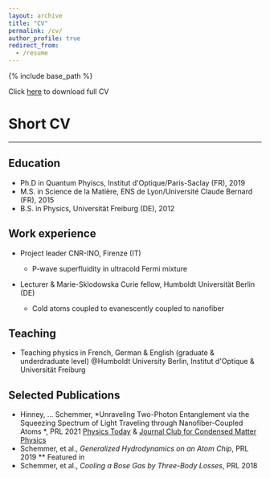 ```yaml
---
layout: archive
title: "CV"
permalink: /cv/
author_profile: true
redirect_from:
  - /resume
---
```


{% include base_path %}

Click [here](https://github.com/MaxSchemmer/MaxSchemmer.github.io/tree/master/files/CV_MaximilianSchemmer.pdf) to download full CV


Short CV
======

----
Education
----
* Ph.D in Quantum Phyiscs, Institut d'Optique/Paris-Saclay (FR), 2019
* M.S. in Science de la Matière, ENS de Lyon/Université Claude Bernard (FR), 2015
* B.S. in Physics, Universität Freiburg (DE), 2012

Work experience
-----
* Project leader CNR-INO, Firenze (IT) 
  * P-wave superfluidity in ultracold Fermi mixture 


* Lecturer & Marie-Sklodowska Curie fellow, Humboldt Universität  Berlin (DE)
  * Cold atoms coupled to evanescently coupled to nanofiber 
   
Teaching
-----
* Teaching physics in French, German & English (graduate & underdraduate level) @Humboldt University Berlin, Institut d'Optique & Universität Freiburg
  
Selected Publications
-----
* Hinney, ... Schemmer, *Unraveling Two-Photon Entanglement via the Squeezing Spectrum of Light Traveling through Nanofiber-Coupled Atoms *, PRL 2021 [Physics Today](https://pubs.aip.org/physicstoday/article/72/5/22/926149/The-hydrodynamics-of-a-quantum-fluidThe-behavior) \& [Journal Club for Condensed Matter Physics](https://www.condmatjclub.org/?p=4462)
* Schemmer, et al., *Generalized Hydrodynamics on an Atom Chip*, PRL 2019
  ** Featured in 
* Schemmer, et al., *Cooling a Bose Gas by Three-Body Losses*, PRL 2018


